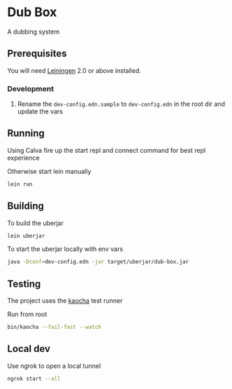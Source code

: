 # Dub Box

A dubbing system

## Prerequisites

You will need [Leiningen][1] 2.0 or above installed.

[1]: https://github.com/technomancy/leiningen

### Development

1. Rename the `dev-config.edn.sample` to `dev-config.edn` in the root dir and update the vars

## Running

Using Calva fire up the start repl and connect command for best repl experience

Otherwise start lein manually

```bash
lein run
```

## Building

To build the uberjar

```bash
lein uberjar
```

To start the uberjar locally with env vars

```bash
java -Dconf=dev-config.edn -jar target/uberjar/dub-box.jar
```

## Testing

The project uses the [kaocha](https://github.com/lambdaisland/kaocha) test runner

Run from root

```bash
bin/kaocha --fail-fast --watch
```

## Local dev

Use ngrok to open a local tunnel

```bash
ngrok start --all
```
